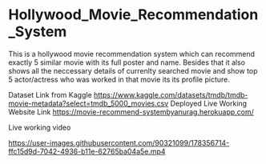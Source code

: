 # Hollywood_Movie_Recommendation_System
This is a hollywood movie recommendation system which can recommend exactly 5 similar movie with its full poster and name.
Besides that it also shows all the neccessary details of currenlty searched movie and show top 5 actor/actress who was worked in that movie its its profile picture.


Dataset Link from Kaggle  https://www.kaggle.com/datasets/tmdb/tmdb-movie-metadata?select=tmdb_5000_movies.csv
Deployed Live Working Website Link  https://movie-recommend-systembyanurag.herokuapp.com/


Live working video

https://user-images.githubusercontent.com/90321099/178356714-ffc15d9d-7042-4936-b11e-62765ba04a5e.mp4

